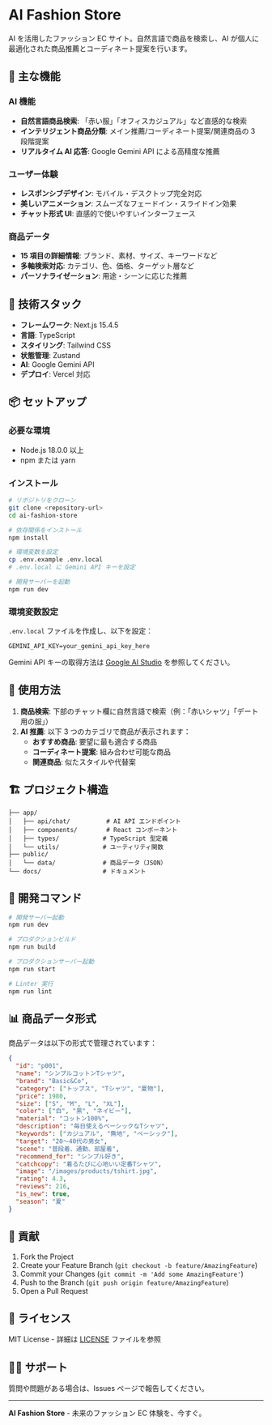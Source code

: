 # AI Fashion Store

AI を活用したファッション EC サイト。自然言語で商品を検索し、AI が個人に最適化された商品推薦とコーディネート提案を行います。

## 🌟 主な機能

### AI 機能
- **自然言語商品検索**: 「赤い服」「オフィスカジュアル」など直感的な検索
- **インテリジェント商品分類**: メイン推薦/コーディネート提案/関連商品の 3 段階提案
- **リアルタイム AI 応答**: Google Gemini API による高精度な推薦

### ユーザー体験
- **レスポンシブデザイン**: モバイル・デスクトップ完全対応
- **美しいアニメーション**: スムーズなフェードイン・スライドイン効果
- **チャット形式 UI**: 直感的で使いやすいインターフェース

### 商品データ
- **15 項目の詳細情報**: ブランド、素材、サイズ、キーワードなど
- **多軸検索対応**: カテゴリ、色、価格、ターゲット層など
- **パーソナライゼーション**: 用途・シーンに応じた推薦

## 🚀 技術スタック

- **フレームワーク**: Next.js 15.4.5
- **言語**: TypeScript
- **スタイリング**: Tailwind CSS
- **状態管理**: Zustand
- **AI**: Google Gemini API
- **デプロイ**: Vercel 対応

## 📦 セットアップ

### 必要な環境
- Node.js 18.0.0 以上
- npm または yarn

### インストール

```bash
# リポジトリをクローン
git clone <repository-url>
cd ai-fashion-store

# 依存関係をインストール
npm install

# 環境変数を設定
cp .env.example .env.local
# .env.local に Gemini API キーを設定

# 開発サーバーを起動
npm run dev
```

### 環境変数設定

`.env.local` ファイルを作成し、以下を設定：

```
GEMINI_API_KEY=your_gemini_api_key_here
```

Gemini API キーの取得方法は [Google AI Studio](https://makersuite.google.com/app/apikey) を参照してください。

## 🎯 使用方法

1. **商品検索**: 下部のチャット欄に自然言語で検索（例：「赤いシャツ」「デート用の服」）
2. **AI 推薦**: 以下 3 つのカテゴリで商品が表示されます：
   - **おすすめ商品**: 要望に最も適合する商品
   - **コーディネート提案**: 組み合わせ可能な商品
   - **関連商品**: 似たスタイルや代替案

## 🏗️ プロジェクト構造

```
├── app/
│   ├── api/chat/          # AI API エンドポイント
│   ├── components/        # React コンポーネント
│   ├── types/            # TypeScript 型定義
│   └── utils/            # ユーティリティ関数
├── public/
│   └── data/             # 商品データ（JSON）
└── docs/                 # ドキュメント
```

## 🔧 開発コマンド

```bash
# 開発サーバー起動
npm run dev

# プロダクションビルド
npm run build

# プロダクションサーバー起動
npm run start

# Linter 実行
npm run lint
```

## 📊 商品データ形式

商品データは以下の形式で管理されています：

```json
{
  "id": "p001",
  "name": "シンプルコットンTシャツ",
  "brand": "Basic&Co",
  "category": ["トップス", "Tシャツ", "夏物"],
  "price": 1980,
  "size": ["S", "M", "L", "XL"],
  "color": ["白", "黒", "ネイビー"],
  "material": "コットン100%",
  "description": "毎日使えるベーシックなTシャツ",
  "keywords": ["カジュアル", "無地", "ベーシック"],
  "target": "20〜40代の男女",
  "scene": "普段着、通勤、部屋着",
  "recommend_for": "シンプル好き",
  "catchcopy": "着るたびに心地いい定番Tシャツ",
  "image": "/images/products/tshirt.jpg",
  "rating": 4.3,
  "reviews": 216,
  "is_new": true,
  "season": "夏"
}
```

## 🤝 貢献

1. Fork the Project
2. Create your Feature Branch (`git checkout -b feature/AmazingFeature`)
3. Commit your Changes (`git commit -m 'Add some AmazingFeature'`)
4. Push to the Branch (`git push origin feature/AmazingFeature`)
5. Open a Pull Request

## 📝 ライセンス

MIT License - 詳細は [LICENSE](LICENSE) ファイルを参照

## 🙋‍♂️ サポート

質問や問題がある場合は、Issues ページで報告してください。

---

**AI Fashion Store** - 未来のファッション EC 体験を、今すぐ。